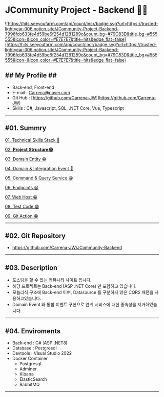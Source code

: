 # JCommunity Project - Backend 🧨🧨

![https://hits.seeyoufarm.com/api/count/incr/badge.svg?url=https://trusted-lightyear-006.notion.site/JCommunity-Project-Backend-7996fcb633fe4d59be6f254d1281289c&count_bg=#79C83D&title_bg=#555555&icon=&icon_color=#E7E7E7&title=hits&edge_flat=false](https://hits.seeyoufarm.com/api/count/incr/badge.svg?url=https://trusted-lightyear-006.notion.site/JCommunity-Project-Backend-7996fcb633fe4d59be6f254d1281289c&count_bg=#79C83D&title_bg=#555555&icon=&icon_color=#E7E7E7&title=hits&edge_flat=false)

## ## My Profile ## ##
- Back-end, Front-end 
- E-mail : Carrena@naver.com
- Git Hub : [https://github.com/Carrena-JW](https://github.com/Carrena-JW)
- Skills : C#, Javascript, SQL, .NET Core, Vue, Typescript

---

## #01. Summry

[01. Technical Skills Stack 🤔](https://trusted-lightyear-006.notion.site/01-Technical-Skills-Stack-113ad5c91d9445d296f201bc9e832ff1?pvs=4)

[02. **Project Structure😂**](https://trusted-lightyear-006.notion.site/02-Project-Structure-638396a12ea442e09c7ca5c6910b6b51?pvs=4)

[03. Domain Entity 😁](https://trusted-lightyear-006.notion.site/03-Domain-Entity-f944b6b5e3b441f7af5d88c8bb07ab85?pvs=4)

[04. Domain & Intergration Event 🎃](https://trusted-lightyear-006.notion.site/04-Domain-Intergration-Event-06a4b7f6406d4864af25a76de3b532ef?pvs=4)

[05. Command & Query Service 😁](https://trusted-lightyear-006.notion.site/05-Command-Query-Service-d58c54bbf3d1464c9f08c98643d9f4c2?pvs=4)

[06. Endpoints 😁](https://trusted-lightyear-006.notion.site/06-Endpoints-de139e2dfafe42d1bcfa8eccf782b80d?pvs=4)

[07. Web Host 😁](https://trusted-lightyear-006.notion.site/07-Web-Host-724db8a5b89448a99b8df52f11914da0?pvs=4)

[08. Test Code 😁](https://trusted-lightyear-006.notion.site/08-Test-Code-8e0dc04b71c543f49aadd98ccf85abec?pvs=4)

[09. Git Action 😁](https://trusted-lightyear-006.notion.site/09-Git-Action-2aa61e695b124e88868bf5c6859cb4bf?pvs=4)

---

## #02. Git Repository

- https://github.com/Carrena-JW/JCommunity-Backend

---

## #03. Description

- 포스팅을 할 수 있는 커뮤니티 사이트 입니다.
- 해당 프로젝트는 Back-end (ASP .NET Core) 만 포함하고 있습니다.
- 모놀리식 구조에 Back-end 이며, Datasource 를 구분하지 않은 CQRS 패턴을 사용하고있습니다.
- Domain Event 와 통합 이벤트 구현으로 연계 서비스에 대한 종속성을 제거하였습니다.

---

## #04. Enviroments

- Back-end : C# (ASP .NET8)
- Database : Postgresql
- Devtools : Visual Studio 2022
- Docker Container
    - Postgresql
    - Adminer
    - Kibana
    - ElasticSearch
    - RabbitMQ

---
 
